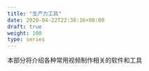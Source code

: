 ```yaml
---
title: "生产力工具"
date: 2020-04-22T22:38:16+08:00
draft: true
weight: 100
type: series
---
```


本部分将介绍各种常用视频制作相关的软件和工具
